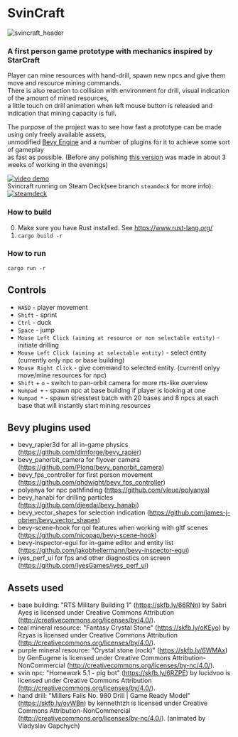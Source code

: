 # SvinCraft

![svincraft_header](https://github.com/gavlig/svincraft/blob/master/assets/readme/header.gif)

### A first person game prototype with mechanics inspired by StarCraft
Player can mine resources with hand-drill, spawn new npcs and give them move and resource mining commands.  
There is also reaction to collision with environment for drill, visual indication of the amount of mined resources,  
a little touch on drill animation when left mouse button is released and indication that mining capacity is full.  


The purpose of the project was to see how fast a prototype can be made using only freely available assets,  
unmodified [Bevy Engine](https://bevyengine.org/) and a number of plugins for it to achieve some sort of gameplay  
as fast as possible. (Before any polishing [this version](https://www.youtube.com/watch?v=DIbebxN5p7U) was made in about 3 weeks of working in the evenings)


[![video demo](https://img.youtube.com/vi/mPkblvfRDiU/0.jpg)](https://www.youtube.com/watch?v=mPkblvfRDiU)  
Svincraft running on Steam Deck(see branch `steamdeck` for more info):  
[![steamdeck](https://img.youtube.com/vi/rCx1QrgtoWo/0.jpg)](https://www.youtube.com/watch?v=rCx1QrgtoWo) 

### How to build
0. Make sure you have Rust installed. See https://www.rust-lang.org/
1. `cargo build -r`

### How to run
`cargo run -r`

## Controls
- `WASD` - player movement
- `Shift` - sprint
- `Ctrl` - duck
- `Space` - jump
- `Mouse Left Click (aiming at resource or non selectable entity)` - initiate drilling
- `Mouse Left Click (aiming at selectable entity)` - select entity (currently only npc or base building)
- `Mouse Right Click` - give command to selected entity. (currentl onlyy move/mine resources for npc)
- `Shift` + `o` - switch to pan-orbit camera for more rts-like overview
- `Numpad +` - spawn npc at base building if player is looking at one
- `Numpad *` - spawn stresstest batch with 20 bases and 8 npcs at each base that will instantly start mining resources

## Bevy plugins used
- bevy_rapier3d for all in-game physics (https://github.com/dimforge/bevy_rapier)
- bevy_panorbit_camera for flyover camera (https://github.com/Plonq/bevy_panorbit_camera)
- bevy_fps_controller for first person movement (https://github.com/qhdwight/bevy_fps_controller)
- polyanya for npc pathfinding (https://github.com/vleue/polyanya)
- bevy_hanabi for drilling particles (https://github.com/djeedai/bevy_hanabi)
- bevy_vector_shapes for selection indication (https://github.com/james-j-obrien/bevy_vector_shapes)
- bevy-scene-hook for qol features when working with gltf scenes (https://github.com/nicopap/bevy-scene-hook)
- bevy-inspector-egui for in-game editor and entity list (https://github.com/jakobhellermann/bevy-inspector-egui)
- iyes_perf_ui for fps and other diagnostics on screen (https://github.com/IyesGames/iyes_perf_ui)

## Assets used
- base building: "RTS Military Building 1" (https://skfb.ly/66RNn) by Sabri Ayeş is licensed under Creative Commons Attribution (http://creativecommons.org/licenses/by/4.0/).
- teal mineral resource: "Fantasy Crystal Stone" (https://skfb.ly/oKEyo) by Rzyas is licensed under Creative Commons Attribution (http://creativecommons.org/licenses/by/4.0/).
- purple mineral resource: "Crystal stone (rock)" (https://skfb.ly/6WMAx) by GenEugene is licensed under Creative Commons Attribution-NonCommercial (http://creativecommons.org/licenses/by-nc/4.0/).
- svin npc: "Homework 5.1 - pig bot" (https://skfb.ly/6RZPE) by lucidvoo is licensed under Creative Commons Attribution (http://creativecommons.org/licenses/by/4.0/).
- hand drill: "Millers Falls No. 980 Drill | Game Ready Model" (https://skfb.ly/oyWBn) by kennethtzh is licensed under Creative Commons Attribution-NonCommercial (http://creativecommons.org/licenses/by-nc/4.0/).
(animated by Vladyslav Gapchych)